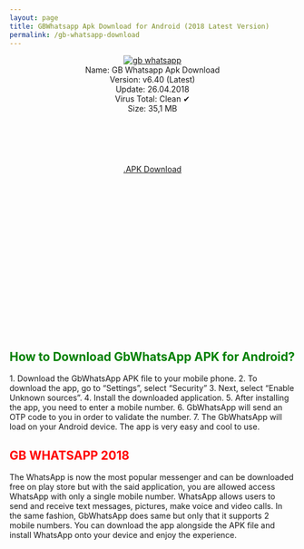 ```yaml
---
layout: page
title: GBWhatsapp Apk Download for Android (2018 Latest Version)
permalink: /gb-whatsapp-download
---
```


<script async src="//pagead2.googlesyndication.com/pagead/js/adsbygoogle.js"></script>
<!-- Esnek -->
<ins class="adsbygoogle"
     style="display:block"
     data-ad-client="ca-pub-7942429830883405"
     data-ad-slot="5130793994"
     data-ad-format="auto"></ins>
<script>
(adsbygoogle = window.adsbygoogle || []).push({});
</script>
<center>
<a href="https://gbwhatsapp2018.com/"><img src="https://gbwhatsapp2018.com/wplus.png" alt="gb whatsapp" title="gbwhatsapp" /></a><br />
Name: GB Whatsapp Apk Download<br />
Version: v6.40 (Latest)<br />
Update: 26.04.2018<br />
Virus Total: Clean ✔<br />
Size: 35,1 MB<br />
     <center>
<script async src="//pagead2.googlesyndication.com/pagead/js/adsbygoogle.js"></script>
<!-- Baglanti20090 -->
<ins class="adsbygoogle"
     style="display:inline-block;width:200px;height:90px"
     data-ad-client="ca-pub-7942429830883405"
     data-ad-slot="9116964791"></ins>
<script>
(adsbygoogle = window.adsbygoogle || []).push({});
</script>
</center>
<a rel="nofollow" href="https://www.gbmods.co/wp-content/uploads/Themes/GBWAv6.30-2.18.46@atnfas_hoak.apk" target="_blank">.APK Download</a><br>
<script async src="//pagead2.googlesyndication.com/pagead/js/adsbygoogle.js"></script>
<!-- 336 -->
<ins class="adsbygoogle"
     style="display:inline-block;width:336px;height:280px"
     data-ad-client="ca-pub-7942429830883405"
     data-ad-slot="9585734309"></ins>
<script>
(adsbygoogle = window.adsbygoogle || []).push({});
</script>
</center>

<h2 style="color:green">How to Download GbWhatsApp APK for Android?</h2>
1. Download the GbWhatsApp APK file to your mobile phone. 
2. To download the app, go to “Settings”, select “Security” 
3. Next, select “Enable Unknown sources”. 
4. Install the downloaded application.
5. After installing the app, you need to enter a mobile number.
6. GbWhatsApp will send an OTP code to you in order to validate the number.
7. The GbWhatsApp will load on your Android device. The app is very easy and cool to use.

<h2 style="color:red">GB WHATSAPP 2018</h2>
The WhatsApp is now the most popular messenger and can be downloaded free on play store but with the said application, you are allowed access WhatsApp with only a single mobile number. WhatsApp allows users to send and receive text messages, pictures, make voice and video calls. In the same fashion, GbWhatsApp does same but only that it supports 2 mobile numbers. You can download the app alongside the APK file and install WhatsApp onto your device and enjoy the experience.

